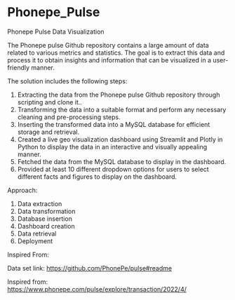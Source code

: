 # Phonepe_Pulse
Phonepe Pulse Data Visualization


The Phonepe pulse Github repository contains a large amount of data related to various metrics and statistics. The goal is to extract this data and process it to obtain insights and information that can be visualized in a user-friendly manner.


The solution includes the following steps:
1. Extracting the data from the Phonepe pulse Github repository through scripting and clone it..
2. Transforming the data into a suitable format and perform any necessary cleaning and pre-processing steps.
3. Inserting the transformed data into a MySQL database for efficient storage and retrieval.
4. Created a live geo visualization dashboard using Streamlit and Plotly in Python to display the data in an interactive and visually      appealing manner.
5. Fetched the data from the MySQL database to display in the dashboard.
6. Provided at least 10 different dropdown options for users to select different facts and figures to display on the dashboard.

Approach:

1. Data extraction
2. Data transformation
3. Database insertion
4. Dashboard creation
5. Data retrieval
6. Deployment

Inspired From:

Data set link: https://github.com/PhonePe/pulse#readme

Inspired from: https://www.phonepe.com/pulse/explore/transaction/2022/4/

